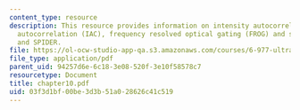 ```yaml
---
content_type: resource
description: This resource provides information on intensity autocorrelation, interferometric
  autocorrelation (IAC), frequency resolved optical gating (FROG) and spectral interferometry
  and SPIDER.
file: https://ol-ocw-studio-app-qa.s3.amazonaws.com/courses/6-977-ultrafast-optics-spring-2005/03f3d1bf00be3d3b51a028626c41c519_chapter10.pdf
file_type: application/pdf
parent_uid: 94257d6e-6c18-3e08-520f-3e10f58578c7
resourcetype: Document
title: chapter10.pdf
uid: 03f3d1bf-00be-3d3b-51a0-28626c41c519
---
```


